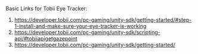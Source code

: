Basic Links for Tobii Eye Tracker:

1. https://developer.tobii.com/pc-gaming/unity-sdk/getting-started/#step-1-install-and-make-sure-your-eye-tracker-is-working
2. https://developer.tobii.com/pc-gaming/unity-sdk/scripting-api/#tobiiapigetgazepoint
3. https://developer.tobii.com/pc-gaming/unity-sdk/getting-started/
